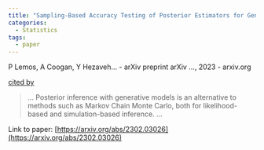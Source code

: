 ```yaml
---
title: "Sampling-Based Accuracy Testing of Posterior Estimators for General Inference"
categories:
  - Statistics
tags:
  - paper
---
```

P Lemos, A Coogan, Y Hezaveh… - arXiv preprint arXiv …, 2023 - arxiv.org

[cited by](None) 

>… Posterior inference with generative models is an alternative to methods such as Markov Chain Monte Carlo, both for likelihood-based and simulation-based inference. …

Link to paper: [https://arxiv.org/abs/2302.03026](https://arxiv.org/abs/2302.03026)
